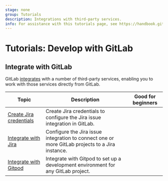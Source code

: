 ```yaml
---
stage: none
group: Tutorials
description: Integrations with third-party services.
info: For assistance with this tutorials page, see https://handbook.gitlab.com/handbook/product/ux/technical-writing/#assignments-to-other-projects-and-subjects.
---
```


# Tutorials: Develop with GitLab

## Integrate with GitLab

GitLab [integrates](../user/project/integrations/index.md) with a number of third-party services,
enabling you to work with those services directly from GitLab.

| Topic | Description | Good for beginners |
|-------|-------------|--------------------|
| [Create Jira credentials](../integration/jira/jira_server_configuration.md) | Create Jira credentials to configure the Jira issue integration in GitLab. | |
| [Integrate with Jira](https://about.gitlab.com/blog/2021/04/12/gitlab-jira-integration-selfmanaged/) | Configure the Jira issue integration to connect one or more GitLab projects to a Jira instance. | |
| [Integrate with Gitpod](https://about.gitlab.com/blog/2021/07/19/teams-gitpod-integration-gitlab-speed-up-development/)  | Integrate with Gitpod to set up a development environment for any GitLab project. | |
